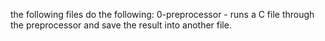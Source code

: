 the following files do the following:
0-preprocessor - runs a C file through the preprocessor and save the result into another file.
